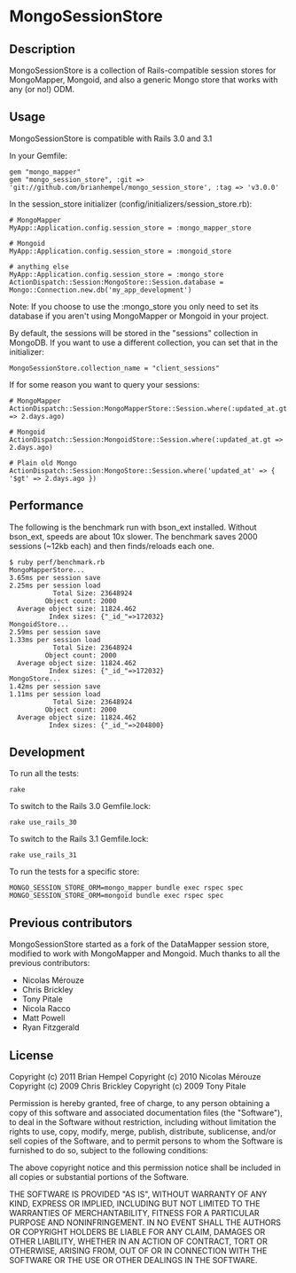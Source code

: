# MongoSessionStore

## Description

MongoSessionStore is a collection of Rails-compatible session stores for MongoMapper, Mongoid, and also a generic Mongo store that works with any (or no!) ODM.

## Usage

MongoSessionStore is compatible with Rails 3.0 and 3.1

In your Gemfile:

    gem "mongo_mapper"
    gem "mongo_session_store", :git => 'git://github.com/brianhempel/mongo_session_store', :tag => 'v3.0.0'

In the session_store initializer (config/initializers/session_store.rb):

    # MongoMapper
    MyApp::Application.config.session_store = :mongo_mapper_store
    
    # Mongoid
    MyApp::Application.config.session_store = :mongoid_store
    
    # anything else
    MyApp::Application.config.session_store = :mongo_store
    ActionDispatch::Session:MongoStore::Session.database = Mongo::Connection.new.db('my_app_development')

Note: If you choose to use the :mongo_store you only need to set its database if you aren't using MongoMapper or Mongoid in your project.

By default, the sessions will be stored in the "sessions" collection in MongoDB.  If you want to use a different collection, you can set that in the initializer:

    MongoSessionStore.collection_name = "client_sessions"

If for some reason you want to query your sessions:

    # MongoMapper
    ActionDispatch::Session:MongoMapperStore::Session.where(:updated_at.gt => 2.days.ago)

    # Mongoid
    ActionDispatch::Session:MongoidStore::Session.where(:updated_at.gt => 2.days.ago)
    
    # Plain old Mongo
    ActionDispatch::Session:MongoStore::Session.where('updated_at' => { '$gt' => 2.days.ago })

## Performance

The following is the benchmark run with bson_ext installed.  Without bson_ext, speeds are about 10x slower.  The benchmark saves 2000 sessions (~12kb each) and then finds/reloads each one.

    $ ruby perf/benchmark.rb
    MongoMapperStore...
    3.65ms per session save
    2.25ms per session load
               Total Size: 23648924
             Object count: 2000
      Average object size: 11824.462
              Index sizes: {"_id_"=>172032}
    MongoidStore...
    2.59ms per session save
    1.33ms per session load
               Total Size: 23648924
             Object count: 2000
      Average object size: 11824.462
              Index sizes: {"_id_"=>172032}
    MongoStore...
    1.42ms per session save
    1.11ms per session load
               Total Size: 23648924
             Object count: 2000
      Average object size: 11824.462
              Index sizes: {"_id_"=>204800}

## Development

To run all the tests:

    rake

To switch to the Rails 3.0 Gemfile.lock:

    rake use_rails_30

To switch to the Rails 3.1 Gemfile.lock:

    rake use_rails_31

To run the tests for a specific store:

    MONGO_SESSION_STORE_ORM=mongo_mapper bundle exec rspec spec
    MONGO_SESSION_STORE_ORM=mongoid bundle exec rspec spec    
    
## Previous contributors

MongoSessionStore started as a fork of the DataMapper session store, modified to work with MongoMapper and Mongoid.  Much thanks to all the previous contributors:

* Nicolas Mérouze
* Chris Brickley
* Tony Pitale
* Nicola Racco
* Matt Powell
* Ryan Fitzgerald

## License

Copyright (c) 2011 Brian Hempel
Copyright (c) 2010 Nicolas Mérouze
Copyright (c) 2009 Chris Brickley
Copyright (c) 2009 Tony Pitale

Permission is hereby granted, free of charge, to any person
obtaining a copy of this software and associated documentation
files (the "Software"), to deal in the Software without
restriction, including without limitation the rights to use,
copy, modify, merge, publish, distribute, sublicense, and/or sell
copies of the Software, and to permit persons to whom the
Software is furnished to do so, subject to the following
conditions:

The above copyright notice and this permission notice shall be
included in all copies or substantial portions of the Software.

THE SOFTWARE IS PROVIDED "AS IS", WITHOUT WARRANTY OF ANY KIND,
EXPRESS OR IMPLIED, INCLUDING BUT NOT LIMITED TO THE WARRANTIES
OF MERCHANTABILITY, FITNESS FOR A PARTICULAR PURPOSE AND
NONINFRINGEMENT. IN NO EVENT SHALL THE AUTHORS OR COPYRIGHT
HOLDERS BE LIABLE FOR ANY CLAIM, DAMAGES OR OTHER LIABILITY,
WHETHER IN AN ACTION OF CONTRACT, TORT OR OTHERWISE, ARISING
FROM, OUT OF OR IN CONNECTION WITH THE SOFTWARE OR THE USE OR
OTHER DEALINGS IN THE SOFTWARE.
